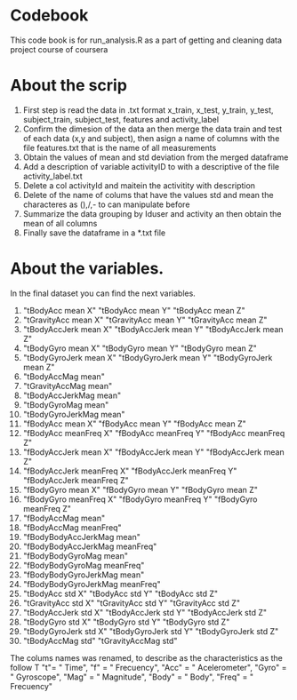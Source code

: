 # Codebook 

This code book is for run_analysis.R as a part of getting and cleaning data project course of coursera

# About the scrip

1. First step is read the data  in .txt format x_train, x_test, y_train, y_test, subject_train, subject_test, features and activity_label
2. Confirm the dimesion of the data an then merge the data train and test of each data (x,y and subject), then asign a name of columns with the file features.txt that is the name of all measurements 
3. Obtain the values of mean and std deviation from the merged dataframe
4. Add a description of variable activityID to with a descriptive of the file activity_label.txt
5. Delete a col activityId and maitein the activitity with description
6. Delete of the name of colums that have the values std and mean the characteres as (),/,- to can manipulate before
7. Summarize the data grouping by Iduser and activity an then obtain the mean of all columns
8. Finally save the dataframe in a *.txt file

# About the variables.

In the final dataset you can find the next variables.


1. "tBodyAcc mean X"  "tBodyAcc mean Y"  "tBodyAcc mean Z" 
2. "tGravityAcc mean X"  "tGravityAcc mean Y"  "tGravityAcc mean Z" 
3. "tBodyAccJerk mean X"  "tBodyAccJerk mean Y"  "tBodyAccJerk mean Z" 
4. "tBodyGyro mean X"  "tBodyGyro mean Y"  "tBodyGyro mean Z" 
5. "tBodyGyroJerk mean X"  "tBodyGyroJerk mean Y"  "tBodyGyroJerk mean Z" 
6. "tBodyAccMag mean" 
7. "tGravityAccMag mean" 
8. "tBodyAccJerkMag mean" 
9. "tBodyGyroMag mean" 
10. "tBodyGyroJerkMag mean" 
11. "fBodyAcc mean X"  "fBodyAcc mean Y"  "fBodyAcc mean Z" 
12. "fBodyAcc meanFreq X"  "fBodyAcc meanFreq Y"  "fBodyAcc meanFreq Z" 
13. "fBodyAccJerk mean X"  "fBodyAccJerk mean Y"  "fBodyAccJerk mean Z"
14. "fBodyAccJerk meanFreq X"  "fBodyAccJerk meanFreq Y"  "fBodyAccJerk meanFreq Z" 
15. "fBodyGyro mean X"  "fBodyGyro mean Y"  "fBodyGyro mean Z" 
16. "fBodyGyro meanFreq X"  "fBodyGyro meanFreq Y"  "fBodyGyro meanFreq Z" 
17. "fBodyAccMag mean" 
18. "fBodyAccMag meanFreq" 
19. "fBodyBodyAccJerkMag mean" 
20. "fBodyBodyAccJerkMag meanFreq" 
21. "fBodyBodyGyroMag mean" 
22. "fBodyBodyGyroMag meanFreq" 
23. "fBodyBodyGyroJerkMag mean" 
24. "fBodyBodyGyroJerkMag meanFreq" 
25. "tBodyAcc std X" "tBodyAcc std Y" "tBodyAcc std Z" 
26. "tGravityAcc std X" "tGravityAcc std Y" "tGravityAcc std Z" 
27. "tBodyAccJerk std X" "tBodyAccJerk std Y" "tBodyAccJerk std Z" 
28. "tBodyGyro std X" "tBodyGyro std Y" "tBodyGyro std Z" 
29. "tBodyGyroJerk std X" "tBodyGyroJerk std Y" "tBodyGyroJerk std Z" 
30. "tBodyAccMag std" "tGravityAccMag std" 

The colums names was renamed, to describe as the characteristics as the follow 
T
"t"= " Time",
"f" = " Frecuency",
"Acc" = " Acelerometer",
"Gyro" = " Gyroscope",
"Mag" = " Magnitude",
"Body" = " Body",
 "Freq" = " Frecuency"

 


   


